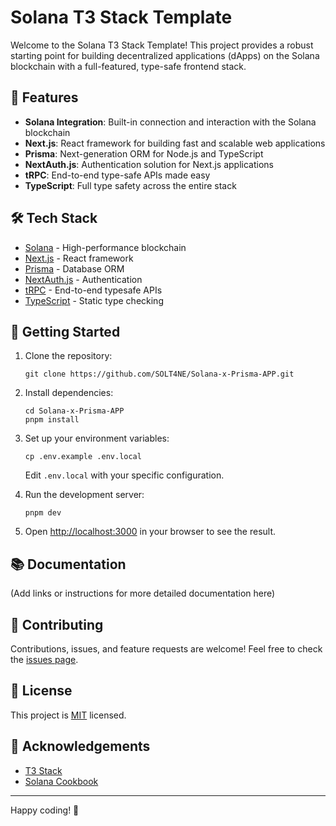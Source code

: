 # Solana T3 Stack Template

Welcome to the Solana T3 Stack Template! This project provides a robust starting point for building decentralized applications (dApps) on the Solana blockchain with a full-featured, type-safe frontend stack.

## 🚀 Features

- **Solana Integration**: Built-in connection and interaction with the Solana blockchain
- **Next.js**: React framework for building fast and scalable web applications
- **Prisma**: Next-generation ORM for Node.js and TypeScript
- **NextAuth.js**: Authentication solution for Next.js applications
- **tRPC**: End-to-end type-safe APIs made easy
- **TypeScript**: Full type safety across the entire stack

## 🛠 Tech Stack

- [Solana](https://solana.com/) - High-performance blockchain
- [Next.js](https://nextjs.org/) - React framework
- [Prisma](https://www.prisma.io/) - Database ORM
- [NextAuth.js](https://next-auth.js.org/) - Authentication
- [tRPC](https://trpc.io/) - End-to-end typesafe APIs
- [TypeScript](https://www.typescriptlang.org/) - Static type checking

## 🚦 Getting Started

1. Clone the repository:
   ```
   git clone https://github.com/SOLT4NE/Solana-x-Prisma-APP.git
   ```

2. Install dependencies:
   ```
   cd Solana-x-Prisma-APP
   pnpm install
   ```

3. Set up your environment variables:
   ```
   cp .env.example .env.local
   ```
   Edit `.env.local` with your specific configuration.

4. Run the development server:
   ```
   pnpm dev
   ```

5. Open [http://localhost:3000](http://localhost:3000) in your browser to see the result.

## 📚 Documentation

(Add links or instructions for more detailed documentation here)

## 🤝 Contributing

Contributions, issues, and feature requests are welcome! Feel free to check the [issues page](https://github.com/SOLT4NE/Solana-x-Prisma-APP/issues).

## 📝 License

This project is [MIT](https://opensource.org/licenses/MIT) licensed.

## 🙏 Acknowledgements

- [T3 Stack](https://create.t3.gg/)
- [Solana Cookbook](https://solanacookbook.com/)

---

Happy coding! 🎉
